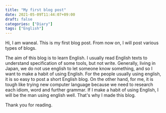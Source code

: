 ```yaml
---
title: "My first blog post"
date: 2021-05-09T11:44:07+09:00
draft: false
categories: ["Diary"]
tags: ["English"]
---
```


Hi, I am waneal. This is my first blog post. From now on, I will post various types of blogs.

The aim of this blog is to learn English. I usually read English texts to understand specification of some tools, but not write. Generally, living in Japan, we do not use english to let someone know something, and so I want to make a habit of using English. For the people usually using english, it is so easy to post a short English blog. On the other hand, for me, it is tough like trying new computer language because we need to research each idiom, word and further grammar. If I make a habit of using English, I will be the man using english well. That's why I made this blog. 

Thank you for reading.
